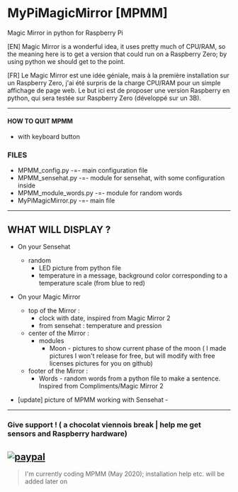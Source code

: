 # MyPiMagicMirror [MPMM]
Magic Mirror in python for Raspberry Pi

[EN]
Magic Mirror is a wonderful idea,
it uses pretty much of CPU/RAM,
so the meaning here is to get a version that could run on a Raspberry Zero;
by using python we should get to the point.

[FR]
Le Magic Mirror est une idée géniale,
mais à la première installation sur un Raspberry Zero,
j'ai été surpris de la charge CPU/RAM pour un simple affichage de page web.
Le but ici est de proposer une version Raspberry en python,
qui sera testée sur Raspberry Zero (développé sur un 3B).

------------------------------------------------

#### HOW TO QUIT MPMM
  - with <Escape> keyboard button
  
### FILES
  - MPMM_config.py -=- main configuration file
  - MPMM_sensehat.py -=- module for sensehat, with some configuration inside
  - MPMM_module_words.py -=- module for random words
  - MyPiMagicMirror.py -=- main file

------------------------------------------------
## WHAT WILL DISPLAY ?
  - On your Sensehat
      - random 
        - LED picture from python file
        - temperature in a message, background color corresponding to a temperature scale (from blue to red)
  - On your Magic Mirror
    - top of the Mirror :
      - clock with date, inspired from Magic Mirror 2
      - from sensehat : temperature and pression
    - center of the Mirror :
      - modules
        - Moon - pictures to show current phase of the moon ( I made pictures I won't release for free, but will modify with free licenses pictures for you on github)
    - footer of the Mirror :
        - Words - random words from a python file to make a sentence. Inspired from Compliments/Magic Mirror 2

    
  - [update] picture of MPMM working with Sensehat -
-------------------------------------
### Give support ! ( a chocolat viennois break | help me get sensors and Raspberry hardware)
[![paypal](https://www.paypalobjects.com/en_US/i/btn/btn_donateCC_LG.gif)](https://www.paypal.com/cgi-bin/webscr?cmd=_s-xclick&hosted_button_id=E79JA29LBLTAE&source=url)
------------------------------------------------
> I'm currently coding MPMM (May 2020); installation help etc. will be added later on
